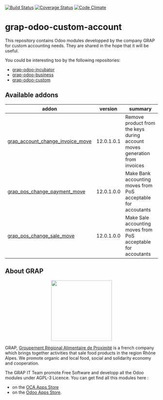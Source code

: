 [![Build Status](https://travis-ci.org/grap/grap-odoo-custom-account.svg?branch=12.0)](https://travis-ci.org/grap/grap-odoo-custom-account?branch=12.0)
[![Coverage Status](https://coveralls.io/repos/github/grap/grap-odoo-custom-account/badge.svg?branch=12.0)](https://coveralls.io/github/grap/grap-odoo-custom-account?branch=12.0)
[![Code Climate](https://codeclimate.com/github/grap/grap-odoo-custom-account/badges/gpa.svg)](https://codeclimate.com/github/grap/grap-odoo-custom-account)


# grap-odoo-custom-account

This repository contains Odoo modules developped by the company GRAP for
custom accounting needs. They are shared in the hope that it will be useful.

You could be interesting too by the following repositories:

* [grap-odoo-incubator](https://github.com/grap/grap-odoo-incubator)
* [grap-odoo-business](https://github.com/grap/grap-odoo-business)
* [grap-odoo-custom](https://github.com/grap/grap-odoo-custom)

[//]: # (addons)

Available addons
----------------
addon | version | summary
--- | --- | ---
[grap_account_change_invoice_move](grap_account_change_invoice_move/) | 12.0.1.0.1 | Remove product from the keys during account moves generation from invoices
[grap_pos_change_payment_move](grap_pos_change_payment_move/) | 12.0.1.0.0 | Make Bank accounting moves from PoS acceptable for accoutants
[grap_pos_change_sale_move](grap_pos_change_sale_move/) | 12.0.1.0.0 | Make Sale accounting moves from PoS acceptable for accoutants

[//]: # (end addons)

## About GRAP

<p align="center">
   <img src="http://www.grap.coop/wp-content/uploads/2016/11/GRAP.png" width="200"/>
</p>

GRAP, [Groupement Régional Alimentaire de Proximité](http://www.grap.coop) is a
french company which brings together activities that sale food products in the
region Rhône Alpes. We promote organic and local food, social and solidarity
economy and cooperation.

The GRAP IT Team promote Free Software and developp all the Odoo modules under
AGPL-3 Licence. You can get find all this modules here :
* on the [OCA Apps Store](https://odoo-community.org/shop?&search=GRAP)
* on the [Odoo Apps Store](https://www.odoo.com/apps/modules/browse?author=GRAP).

